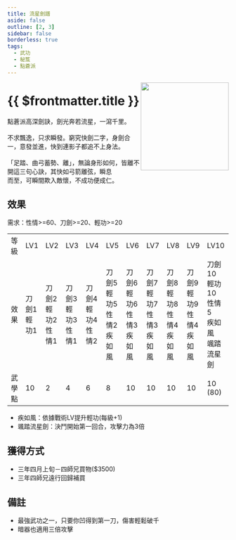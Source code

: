 ```yaml
---
title: 流星劍譜
aside: false
outline: [2, 3]
sidebar: false
borderless: true
tags:
  - 武功
  - 秘笈
  - 點蒼派
---
```


<img src="/images/books/item_book_2001.png" align="right" width="200" />

# {{ $frontmatter.title }}

點蒼派高深劍訣，劍光奔若流星，一瀉千里。
<br><br>
不求飄逸，只求瞬發。窮究快劍二字，身劍合一，意發並進，快到連影子都追不上身法。
<br><br>
「足踏、曲弓蓄勢、離」，無論身形如何，皆離不開這三句心訣，其快如弓箭離弦，瞬息<br>
而至，可瞬間欺入敵懷，不成功便成仁。
<br clear="all" />

## 效果

需求：性情>=60、刀劍>=20、輕功>=20

<table>
    <tr>
        <td>等級</td>
        <td>LV1</td>
        <td>LV2</td>
        <td>LV3</td>
        <td>LV4</td>
        <td>LV5</td>
        <td>LV6</td>
        <td>LV7</td>
        <td>LV8</td>
        <td>LV9</td>
        <td>LV10</td>
    </tr>
    <tr>
        <td>效果</td>
        <td>刀劍1<br>輕功1</td>
        <td>刀劍2<br>輕功2<br>性情1</td>
        <td>刀劍3<br>輕功3<br>性情1</td>
        <td>刀劍4<br>輕功4<br>性情2</td>
        <td>刀劍5<br>輕功5<br>性情2<br>疾如風</td>
        <td>刀劍6<br>輕功6<br>性情3<br>疾如風</td>
        <td>刀劍7<br>輕功7<br>性情3<br>疾如風</td>
        <td>刀劍8<br>輕功8<br>性情4<br>疾如風</td>
        <td>刀劍9<br>輕功9<br>性情4<br>疾如風</td>
        <td>刀劍10<br>輕功10<br>性情5<br>疾如風<br>颯踏流星劍</td>
    </tr>
    <tr>
        <td>武學點</td>
        <td>10</td>
        <td>2</td>
        <td>4</td>
        <td>6</td>
        <td>8</td>
        <td>10</td>
        <td>10</td>
        <td>10</td>
        <td>10</td>
        <td>10 (80)</td>
    </tr>
</table>

- 疾如風：依據戰術LV提升輕功(每級+1)
- 颯踏流星劍：決鬥開始第一回合，攻擊力為3倍

## 獲得方式

- 三年四月上旬－四師兄買物($3500)
- 三年四師兄遠行回歸補買

## 備註

- 最強武功之一，只要你凹得到第一刀，傷害輕鬆破千
- 暗器也適用三倍攻擊